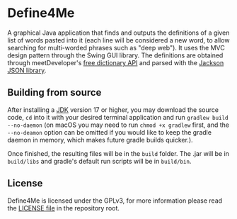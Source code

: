 # Define4Me
A graphical Java application that finds and outputs the definitions of a given
list of words pasted into it (each line will be considered a new word, to allow
searching for multi-worded phrases such as "deep web"). It uses the MVC design
pattern through the Swing GUI library. The definitions are obtained through
meetDeveloper's [free dictionary API] and parsed with the [Jackson JSON
library].

## Building from source
After installing a [JDK] version 17 or higher, you may download the source code,
`cd` into it with your desired terminal application and run
`gradlew build --no-daemon` (on macOS you may need to run `chmod +x gradlew`
first, and the `--no-deamon` option can be omitted if you would like to keep the gradle
daemon in memory, which makes future gradle builds quicker.).

Once finished, the resulting files will be in the ```build``` folder. The .jar
will be in `build/libs` and gradle's default run scripts will be in `build/bin`.

## License
Define4Me is licensed under the GPLv3, for more information please read the
[LICENSE file] in the repository root.

[free dictionary API]: https://github.com/meetDeveloper/freeDictionaryAPI
[Jackson JSON library]: https://github.com/FasterXML/jackson
[JDK]: https://adoptium.net/
[LICENSE file]: https://github.com/marcelohdez/define4me
